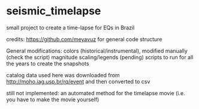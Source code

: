 # seismic_timelapse

small project to create a time-lapse for EQs in Brazil

credits: https://github.com/meyavuz for general code structure


General modifications: 
colors (historical/instrumental), modified manually (check the script)
magnitude scaling/legends (pending)
scripts to run for all the years to create the snapshots

catalog data used here was downloaded from
 http://moho.iag.usp.br/rq/event
and then converted to csv


still not implemented: an automated method for the timelapse movie
(i.e. you have to make the movie yourself) 
